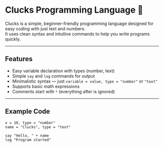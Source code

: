 
# Clucks Programming Language 🐔

Clucks is a simple, beginner-friendly programming language designed for easy coding with just text and numbers.  
It uses clean syntax and intuitive commands to help you write programs quickly.

---

## Features

- Easy variable declaration with types (number, text)  
- Simple `say` and `log` commands for output  
- Minimalistic syntax — just `variable = value, type = "number"` or `"text"`  
- Supports basic math expressions  
- Comments start with `*` (everything after is ignored)

---

## Example Code

```clucks
x = 10, type = "number"
name = "Clucks", type = "text"

say "Hello, " + name
log "Program started"
